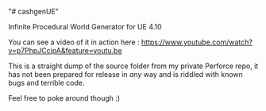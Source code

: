 "# cashgenUE" 

Infinite Procedural World Generator for UE 4.10

You can see a video of it in action here : https://www.youtube.com/watch?v=p7PhpJCcipA&feature=youtu.be

This is a straight dump of the source folder from my private Perforce repo, it has not been prepared for release in *any* way and is riddled with known bugs and terrible code. 

Feel free to poke around though :)
